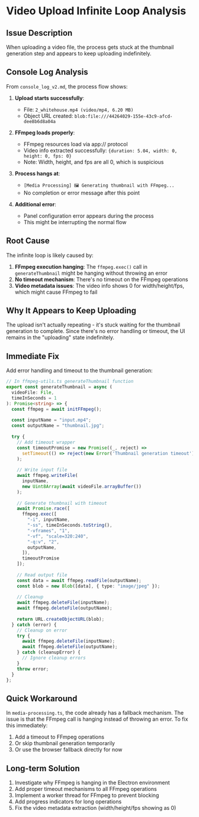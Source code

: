 # Video Upload Infinite Loop Analysis

## Issue Description
When uploading a video file, the process gets stuck at the thumbnail generation step and appears to keep uploading indefinitely.

## Console Log Analysis

From `console_log_v2.md`, the process flow shows:

1. **Upload starts successfully**:
   - File: `2_whitehouse.mp4 (video/mp4, 6.20 MB)`
   - Object URL created: `blob:file:///44264029-155e-43c9-afcd-dee8b6d8a04a`

2. **FFmpeg loads properly**:
   - FFmpeg resources load via app:// protocol
   - Video info extracted successfully: `{duration: 5.04, width: 0, height: 0, fps: 0}`
   - Note: Width, height, and fps are all 0, which is suspicious

3. **Process hangs at**:
   - `[Media Processing] 🖼️ Generating thumbnail with FFmpeg...`
   - No completion or error message after this point

4. **Additional error**:
   - Panel configuration error appears during the process
   - This might be interrupting the normal flow

## Root Cause

The infinite loop is likely caused by:

1. **FFmpeg execution hanging**: The `ffmpeg.exec()` call in `generateThumbnail` might be hanging without throwing an error
2. **No timeout mechanism**: There's no timeout on the FFmpeg operations
3. **Video metadata issues**: The video info shows 0 for width/height/fps, which might cause FFmpeg to fail

## Why It Appears to Keep Uploading

The upload isn't actually repeating - it's stuck waiting for the thumbnail generation to complete. Since there's no error handling or timeout, the UI remains in the "uploading" state indefinitely.

## Immediate Fix

Add error handling and timeout to the thumbnail generation:

```typescript
// In ffmpeg-utils.ts generateThumbnail function
export const generateThumbnail = async (
  videoFile: File,
  timeInSeconds = 1
): Promise<string> => {
  const ffmpeg = await initFFmpeg();
  
  const inputName = "input.mp4";
  const outputName = "thumbnail.jpg";
  
  try {
    // Add timeout wrapper
    const timeoutPromise = new Promise((_, reject) => 
      setTimeout(() => reject(new Error('Thumbnail generation timeout')), 10000)
    );
    
    // Write input file
    await ffmpeg.writeFile(
      inputName,
      new Uint8Array(await videoFile.arrayBuffer())
    );
    
    // Generate thumbnail with timeout
    await Promise.race([
      ffmpeg.exec([
        "-i", inputName,
        "-ss", timeInSeconds.toString(),
        "-vframes", "1",
        "-vf", "scale=320:240",
        "-q:v", "2",
        outputName,
      ]),
      timeoutPromise
    ]);
    
    // Read output file
    const data = await ffmpeg.readFile(outputName);
    const blob = new Blob([data], { type: "image/jpeg" });
    
    // Cleanup
    await ffmpeg.deleteFile(inputName);
    await ffmpeg.deleteFile(outputName);
    
    return URL.createObjectURL(blob);
  } catch (error) {
    // Cleanup on error
    try {
      await ffmpeg.deleteFile(inputName);
      await ffmpeg.deleteFile(outputName);
    } catch (cleanupError) {
      // Ignore cleanup errors
    }
    throw error;
  }
};
```

## Quick Workaround

In `media-processing.ts`, the code already has a fallback mechanism. The issue is that the FFmpeg call is hanging instead of throwing an error. To fix this immediately:

1. Add a timeout to FFmpeg operations
2. Or skip thumbnail generation temporarily
3. Or use the browser fallback directly for now

## Long-term Solution

1. Investigate why FFmpeg is hanging in the Electron environment
2. Add proper timeout mechanisms to all FFmpeg operations
3. Implement a worker thread for FFmpeg to prevent blocking
4. Add progress indicators for long operations
5. Fix the video metadata extraction (width/height/fps showing as 0)